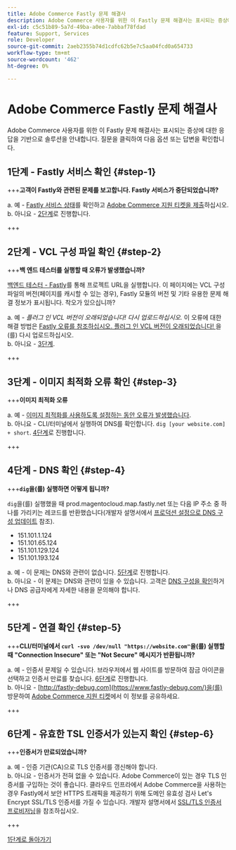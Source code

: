 ```yaml
---
title: Adobe Commerce Fastly 문제 해결사
description: Adobe Commerce 사용자를 위한 이 Fastly 문제 해결사는 표시되는 증상에 대한 응답을 기반으로 솔루션을 안내합니다. 질문을 클릭하여 다음 옵션 또는 답변을 확인합니다.
exl-id: c5c51b89-5a7d-49ba-a0ee-7abbaf78fdad
feature: Support, Services
role: Developer
source-git-commit: 2aeb2355b74d1cdfc62b5e7c5aa04fcd0a654733
workflow-type: tm+mt
source-wordcount: '462'
ht-degree: 0%

---
```


# Adobe Commerce Fastly 문제 해결사

Adobe Commerce 사용자를 위한 이 Fastly 문제 해결사는 표시되는 증상에 대한 응답을 기반으로 솔루션을 안내합니다. 질문을 클릭하여 다음 옵션 또는 답변을 확인합니다.

## 1단계 - Fastly 서비스 확인 {#step-1}

+++**고객이 Fastly와 관련된 문제를 보고합니다. Fastly 서비스가 중단되었습니까?**

a. 예 - [Fastly 서비스 상태](https://status.fastly.com/)를 확인하고 [Adobe Commerce 지원 티켓을 제출](/help/help-center-guide/help-center/magento-help-center-user-guide.md#submit-ticket)하십시오.\
b. 아니요 - [2단계](#step-2)로 진행합니다.

+++

## 2단계 - VCL 구성 파일 확인 {#step-2}

+++**백 엔드 테스터를 실행할 때 오류가 발생했습니까?**

[백엔드 테스터 - Fastly](https://magento-tester.global.ssl.fastly.net/magento-tester/)를 통해 프로젝트 URL을 실행합니다. 이 페이지에는 VCL 구성 파일의 버전(페이지를 캐시할 수 있는 경우), Fastly 모듈의 버전 및 기타 유용한 문제 해결 정보가 표시됩니다. 착오가 있으십니까?

a. 예 - _플러그 인 VCL 버전이 오래되었습니다! 다시 업로드하십시오._ 이 오류에 대한 해결 방법은 [Fastly 오류를 참조하십시오. 플러그 인 VCL 버전이 오래되었습니다! ](/help/troubleshooting/miscellaneous/fastly-error-plugin-vcl-version-is-outdated-please-re-upload.md)을(를) 다시 업로드하십시오.\
b. 아니요 - [3단계](#step-3).

+++

## 3단계 - 이미지 최적화 오류 확인 {#step-3}

+++**이미지 최적화 오류**

a. 예 - [이미지 최적화를 사용하도록 설정하는 동안 오류가 발생했습니다](/help/troubleshooting/miscellaneous/error-enabling-image-optimization-in-magento-commerce.md).\
b. 아니요 - CLI/터미널에서 실행하여 DNS를 확인합니다. `dig [your website.com] + short`. [4단계](#step-4)로 진행합니다.

+++

## 4단계 - DNS 확인 {#step-4}

+++**`dig`을(를) 실행하면 어떻게 됩니까?**

`dig`을(를) 실행했을 때 prod.magentocloud.map.fastly.net 또는 다음 IP 주소 중 하나를 가리키는 레코드를 반환했습니다(개발자 설명서에서 [프로덕션 설정으로 DNS 구성 업데이트](https://experienceleague.adobe.com/en/docs/commerce-cloud-service/user-guide/launch/checklist#update-dns-configuration-with-production-settings) 참조).

* 151.101.1.124
* 151.101.65.124
* 151.101.129.124
* 151.101.193.124

a. 예 - 이 문제는 DNS와 관련이 없습니다. [5단계](#step-5)로 진행합니다.\
b. 아니요 - 이 문제는 DNS와 관련이 있을 수 있습니다. 고객은 [DNS 구성을 확인](https://experienceleague.adobe.com/en/docs/commerce-cloud-service/user-guide/launch/checklist#update-dns-configuration-with-production-settings)하거나 DNS 공급자에게 자세한 내용을 문의해야 합니다.

+++

## 5단계 - 연결 확인 {#step-5}

+++**CLI/터미널에서 `curl -svo /dev/null "https://website.com"`을(를) 실행할 때 &quot;Connection Insecure&quot; 또는 &quot;Not Secure&quot; 메시지가 반환됩니까?**

a. 예 - 인증서 문제일 수 있습니다. 브라우저에서 웹 사이트를 방문하여 잠금 아이콘을 선택하고 인증서 만료를 찾습니다. [6단계](#step-6)로 진행합니다.\
b. 아니요 - [http://fastly-debug.com](https://www.fastly-debug.com/)을(를) 방문하여 [Adobe Commerce 지원 티켓](/help/help-center-guide/help-center/magento-help-center-user-guide.md#submit-ticket)에서 이 정보를 공유하세요.

+++

## 6단계 - 유효한 TSL 인증서가 있는지 확인 {#step-6}

+++**인증서가 만료되었습니까?**

a. 예 - 인증 기관(CA)으로 TLS 인증서를 갱신해야 합니다.\
b. 아니요 - 인증서가 전혀 없을 수 있습니다. Adobe Commerce이 있는 경우 TLS 인증서를 구입하는 것이 좋습니다. 클라우드 인프라에서 Adobe Commerce을 사용하는 경우 Fastly에서 보안 HTTPS 트래픽을 제공하기 위해 도메인 유효성 검사 Let&#39;s Encrypt SSL/TLS 인증서를 가질 수 있습니다. 개발자 설명서에서 [SSL/TLS 인증서 프로비저닝](https://experienceleague.adobe.com/en/docs/commerce-cloud-service/user-guide/cdn/setup-fastly/fastly-configuration#provision-ssltls-certificates)을 참조하십시오.

+++

[1단계로 돌아가기](#step-1)

